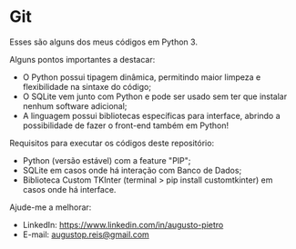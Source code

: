 # Git
Esses são alguns dos meus códigos em Python 3.

Alguns pontos importantes a destacar:
- O Python possui tipagem dinâmica, permitindo maior limpeza e flexibilidade na sintaxe do código;
- O SQLite vem junto com Python e pode ser usado sem ter que instalar nenhum software adicional;
- A linguagem possui bibliotecas específicas para interface, abrindo a possibilidade de fazer o front-end também em Python!

Requisitos para executar os códigos deste repositório:
- Python (versão estável) com a feature "PIP";
- SQLite em casos onde há interação com Banco de Dados;
- Biblioteca Custom TKInter (terminal > pip install customtkinter) em casos onde há interface.

Ajude-me a melhorar:
- LinkedIn: https://www.linkedin.com/in/augusto-pietro
- E-mail: augustop.reis@gmail.com
